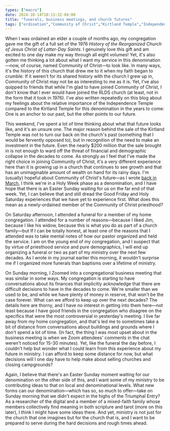 ```yaml
---
types: ["macro"]
date: 2024-10-14T10:13:32-04:00
title: "funerals, business meetings, and church futures"
tags: ["ordination","Community of Christ","Kirtland Temple","Independence Temple","Holy Week"]
---
```


When I was ordained an elder a couple of months ago, my congregation gave me the gift of a full set of the 1976 *History of the Reorganized Church of Jesus Christ of Latter-Day Saints*. I genuinely love this gift and am excited to one day make my way through all eight volumes! Yet, it's also gotten me thinking a lot about what I want my service in this denomination—now, of course, named Community of Christ—to look like. In many ways, it's the history of this church that drew me to it when my faith began to crumble: If it weren't for its shared history with the church I grew up in, Community of Christ may not be as interesting to me as it is. Yet, I've also quipped to friends that while I'm glad to have joined Community of Christ, I don't know that I ever would have joined the RLDS church (at least, not in the form that it took in 1976). I've also written repeatedly on this blog about my feelings about the relative importance of the Independence Temple compared to the Kirtland Temple for this denomination in the years to come: One is an anchor to our past, but the other points to our future.

This weekend, I've spent a lot of time thinking about what that future looks like, and it's an unsure one. The major reason behind the sale of the Kirtland Temple was not to turn our back on the church's past (something that I would be fervently opposed to), but in recognition of the need to make an investment in the future. Even the nearly $200 million that the sale brought in is not enough to ward off the threat of financial and demographic collapse in the decades to come. As strongly as I feel that I've made the right choice in joining Community of Christ, it's a very different experience here than it is growing up in a church that continues to see growth and that has an unimaginable amount of wealth on hand for its rainy days. I'm (usually) hopeful about Community of Christ's future—as I wrote [back in March](https://spencergreenhalgh.com/communities/community-of-christ-holy-week/), I think we're in a Holy Week phase as a denomination, and I have hope that there is an Easter Sunday waiting for us on the far end of that week. Yet, I can believe that and still dread the Good Friday and Holy Saturday experiences that we have yet to experience first. What does this mean as a newly-ordained member of the Community of Christ priesthood?

On Saturday afternoon, I attended a funeral for a member of my home congregation. I attended for a number of reasons—because I liked Jim, because I like his widow, because this is what you do as part of a church family—but If I can be totally honest, at least one of the reasons that I attended was to take mental notes of how our pastor organized and held the service. I am on the young end of my congregation, and I suspect that by virtue of priesthood service and pure demographics, I will end up organizing a funeral or two as part of my ministry over the next few decades. As I wrote in my journal earlier this morning, it wouldn't surprise me if I organized more funerals than baptisms over a lifetime of ministry. 

On Sunday morning, I Zoomed into a congregational business meeting that was similar in some ways. My congregation is starting to have conversations about its finances that implicitly acknowledge that there are difficult decisions to have in the decades to come. We're smaller than we used to be, and while we have plenty of money in reserve, that won't be the case forever. What can we afford to keep up over the next decades? The details here are thorny, and I have no interest in getting into them here—not least because I have good friends in the congregation who disagree on the specifics that were the most controversial in yesterday's meeting. I live far away from my home congregation, and that's led me to sometimes take a bit of distance from conversations about buildings and grounds where I don't spend a lot of time. (In fact, the thing I was most upset about in the business meeting is when we Zoom attendees' comments in the chat weren't noticed for 15-30 minutes). Yet, like the funeral the day before, I couldn't help but wonder what I could learn from this experience about my future in ministry. I can afford to keep some distance for now, but what decisions will I one day have to help make about selling churches and closing campgrounds?

Again, I believe that there's an Easter Sunday moment waiting for our denomination on the other side of this, and I want some of my ministry to be contributing ideas to that on local and denominational levels. What new forms can our denomination—which has so, so much to offer—take on Sunday morning that we didn't expect in the highs of the Triumphal Entry? As a researcher of the digital and a member of a mixed-faith family whose members collectively find meaning in both scripture and tarot (more on this later), I think I might have some ideas there. And yet, ministry is not just for the church that one imagines but for the church that is, and I want to be prepared to serve during the hard decisions and rough times ahead.
